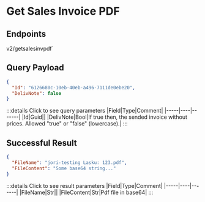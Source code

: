 # Get Sales Invoice PDF

## Endpoints

<!--@include: @/dist/md/api_url.md-->v2/getsalesinvpdf`

## Query Payload

```json
{
  "Id": "6126680c-10eb-40eb-a496-7111de0ebe20",
  "DelivNote": false
}
```

:::details Click to see query parameters
|Field|Type|Comment|
|-----|----|-------|
|Id|Guid||
|DelivNote|Bool|If true then, the sended invoice without prices. Allowed "true" or "false" (lowercase).|
:::

## Successful Result

```json
{
  "FileName": "jori-testing Lasku: 123.pdf",
  "FileContent": "Some base64 string..."
}
```

:::details Click to see result parameters
|Field|Type|Comment|
|-----|----|-------|
|FileName|Str||
|FileContent|Str|Pdf file in base64|
:::
